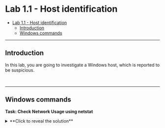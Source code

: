 # Lab 1.1 - Host identification

- [Lab 1.1 - Host identification](#lab-11---host-identification)
  - [Introduction](#introduction)
  - [Windows commands](#windows-commands)

---

## Introduction

In this lab, you are going to investigate a Windows host, which is reported to be suspicious.

<br/>

---

## Windows commands

**Task: Check Network Usage using netstat**

<details>
  <summary>**Click to reveal the solution**</summary>
  You can use `netstat` for checking network usage on a Windows host.

  As a baseline, first run `cmd.exe` as admin, and then run `netstat -na`:

  ![01](images/lab-1-1-01.png =30%x)

  <br/>

  Next, create a netcat listener on the host. Use the command prompt and enter the following commands:

  ```
  ubuntu2004
  nc -lp 10000
  ```

  ![02](images/lab-1-1-02.png =30%x)

  This command will run in a Ubuntu container and create a TCP listener on tcp/10000.

  <br/>

  Then again, run `netstat -na`:

  ![03](images/lab-1-1-03.png =30%x)

  <br/>

  We can also check the process ID for the executables using the TCP/UDP ports using `netstat -ano`:

  ![04](images/lab-1-1-04.png =30%x)



</details>

